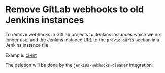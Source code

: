 # Remove GitLab webhooks to old Jenkins instances

To remove webhooks in GitLab projects to Jenkins instances which we no longer use, add the Jenkins instance URL to the `previousUrls` section in a Jenkins instance file.

Example: [ci-int](/data/dependencies/ci-int/ci-int.yml#L15)

The deletion will be done by the `jenkins-webhooks-cleaner` integration.

